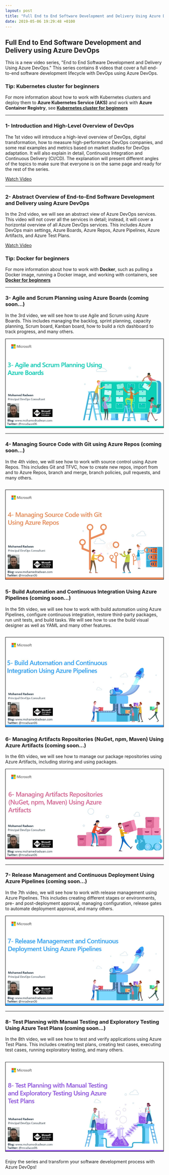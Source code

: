 ```yaml
---
layout: post
title: "Full End to End Software Development and Delivery Using Azure DevOps"
date: 2019-05-06 19:29:48 +0100
---
```


## Full End to End Software Development and Delivery using Azure DevOps

This is a new video series, "End to End Software Development and Delivery Using Azure DevOps." This series contains 8 videos that cover a full end-to-end software development lifecycle with DevOps using Azure DevOps.

### Tip: Kubernetes cluster for beginners

For more information about how to work with Kubernetes clusters and deploy them to **Azure Kubernetes Service (AKS)** and work with **Azure Container Registry**, see **[Kubernetes cluster for beginners](https://mohamedradwan-devops.github.io/posts/getting-started-with-kubernetes-cluster-ci-cd-for-azure-kubernetes-service/)**

---

### 1- Introduction and High-Level Overview of DevOps

The 1st video will introduce a high-level overview of DevOps, digital transformation, how to measure high-performance DevOps companies, and some real examples and metrics based on market studies for DevOps adaptation. It will also explain in detail, Continuous Integration and Continuous Delivery (CI/CD). The explanation will present different angles of the topics to make sure that everyone is on the same page and ready for the rest of the series.

[Watch Video](https://www.youtube.com/watch?v=8gQEOsRQqFM)

---

### 2- Abstract Overview of End-to-End Software Development and Delivery using Azure DevOps

In the 2nd video, we will see an abstract view of Azure DevOps services. This video will not cover all the services in detail; instead, it will cover a horizontal overview of all Azure DevOps services. This includes Azure DevOps main settings, Azure Boards, Azure Repos, Azure Pipelines, Azure Artifacts, and Azure Test Plans.

[Watch Video](https://www.youtube.com/watch?v=FtU6dy0-OTE)

### Tip: Docker for beginners

For more information about how to work with **Docker**, such as pulling a Docker image, running a Docker image, and working with containers, see **[Docker for beginners](https://mohamedradwan-devops.github.io/posts/docker-for-beginners-step-by-step-tutorial/)**

---

### 3- Agile and Scrum Planning using Azure Boards (coming soon...)

In the 3rd video, we will see how to use Agile and Scrum using Azure Boards. This includes managing the backlog, sprint planning, capacity planning, Scrum board, Kanban board, how to build a rich dashboard to track progress, and many others.

![Agile and Scrum Planning using Azure Boards](/assets/img/2019/05/3.jpg)

---

### 4- Managing Source Code with Git using Azure Repos (coming soon...)

In the 4th video, we will see how to work with source control using Azure Repos. This includes Git and TFVC, how to create new repos, import from and to Azure Repos, branch and merge, branch policies, pull requests, and many others.

![Managing Source Code with Git using Azure Repos](/assets/img/2019/05/4.jpg)
---

### 5- Build Automation and Continuous Integration Using Azure Pipelines (coming soon...)

In the 5th video, we will see how to work with build automation using Azure Pipelines, configure continuous integration, restore third-party packages, run unit tests, and build tasks. We will see how to use the build visual designer as well as YAML and many other features.

![Build Automation and Continuous Integration using Azure Pipelines](/assets/img/2019/05/5.jpg)
---

### 6- Managing Artifacts Repositories (NuGet, npm, Maven) Using Azure Artifacts (coming soon...)

In the 6th video, we will see how to manage our package repositories using Azure Artifacts, including storing and using packages.

![Managing Artifacts Repositories NuGet, npm, Maven using Azure Artifacts](/assets/img/2019/05/6.jpg)

---

### 7- Release Management and Continuous Deployment Using Azure Pipelines (coming soon...)

In the 7th video, we will see how to work with release management using Azure Pipelines. This includes creating different stages or environments, pre- and post-deployment approval, managing configuration, release gates to automate deployment approval, and many others.

![Release Management and Continuous Deployment using Azure Pipelines](/assets/img/2019/05/7.jpg)

---

### 8- Test Planning with Manual Testing and Exploratory Testing Using Azure Test Plans (coming soon...)

In the 8th video, we will see how to test and verify applications using Azure Test Plans. This includes creating test plans, creating test cases, executing test cases, running exploratory testing, and many others.

![Test Planning with Manual Testing and Exploratory Testing using Azure Test Plans](/assets/img/2019/05/8.jpg)
---

Enjoy the series and transform your software development process with Azure DevOps!
